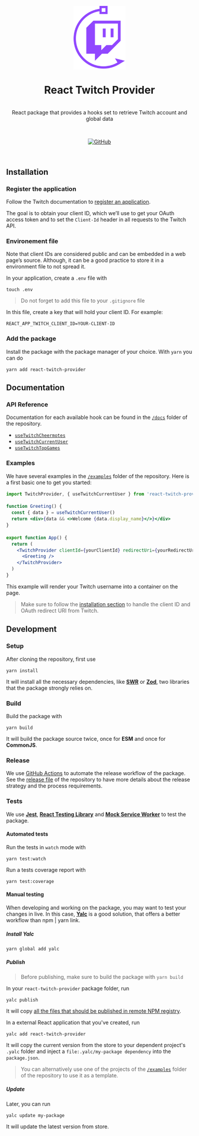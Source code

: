 <p align="center">
  <img src="logo.svg" width="140px" align="center" alt="React Twitch Provider logo" />
  <h1 align="center">React Twitch Provider</h1>
  <p align="center">
    <br/>
    React package that provides a hooks set to retrieve Twitch account and global data
  </p>
</p>

<br/>

<p align="center">
  <a href="https://opensource.org/licenses"><img alt="GitHub" src="https://img.shields.io/github/license/vscav/react-twitch-provider"></a>
</p>

<br />

## Installation

### Register the application

Follow the Twitch documentation to [register an application](https://dev.twitch.tv/docs/authentication/register-app).

The goal is to obtain your client ID, which we’ll use to get your OAuth access token and to set the `Client-Id` header in all requests to the Twitch API.

### Environement file

Note that client IDs are considered public and can be embedded in a web page’s source. Although, it can be a good practice to store it in a environment file to not spread it.

In your application, create a `.env` file with

    touch .env

> Do not forget to add this file to your `.gitignore` file

In this file, create a key that will hold your client ID. For example:

    REACT_APP_TWITCH_CLIENT_ID=YOUR-CLIENT-ID

### Add the package

Install the package with the package manager of your choice. With `yarn` you can do

    yarn add react-twitch-provider

## Documentation

### API Reference

Documentation for each available hook can be found in the [`/docs`](https://github.com/vscav/react-twitch-provider/tree/main/docs) folder of the repository.

- [`useTwitchCheermotes`](https://github.com/vscav/react-twitch-provider/tree/main/docs/use-twitch-cheermotes.md)
- [`useTwitchCurrentUser`](https://github.com/vscav/react-twitch-provider/tree/main/docs/use-twitch-current-user.md)
- [`useTwitchTopGames`](https://github.com/vscav/react-twitch-provider/tree/main/docs/use-twitch-top-games.md)

### Examples

We have several examples in the [`/examples`](https://github.com/vscav/react-twitch-provider/tree/main/examples) folder of the repository. Here is a first basic one to get you started:

```jsx
import TwitchProvider, { useTwitchCurrentUser } from 'react-twitch-provider'

function Greeting() {
  const { data } = useTwitchCurrentUser()
  return <div>{data && <>Welcome {data.display_name}</>}</div>
}

export function App() {
  return (
    <TwitchProvider clientId={yourClientId} redirectUri={yourRedirectUri}>
      <Greeting />
    </TwitchProvider>
  )
}
```

This example will render your Twitch username into a container on the page.

> Make sure to follow the [installation section](#register-the-application) to handle the client ID and OAuth redirect URI from Twitch.

## Development

### Setup

After cloning the repository, first use

    yarn install

It will install all the necessary dependencies, like **<a href="https://swr.vercel.app/" target="_blank">SWR</a>** or **<a href="https://zod.dev/" target="_blank">Zod</a>**, two libraries that the package strongly relies on.

### Build

Build the package with

    yarn build

It will build the package source twice, once for **ESM** and once for **CommonJS**.

### Release

We use [GitHub Actions](https://github.com/features/actions) to automate the release workflow of the package. See the [release file](https://github.com/vscav/react-twitch-provider/tree/main/RELEASE.md) of the repository to have more details about the release strategy and the process requirements.

### Tests

We use **<a href="https://jestjs.io/" target="_blank">Jest</a>**, **<a href="https://testing-library.com/docs/react-testing-library/intro/" target="_blank">React Testing Library</a>** and **<a href="https://mswjs.io/" target="_blank">Mock Service Worker</a>** to test the package.

#### Automated tests

Run the tests in `watch` mode with

    yarn test:watch

Run a tests coverage report with

    yarn test:coverage

#### Manual testing

When developing and working on the package, you may want to test your changes in live. In this case, **<a href="https://github.com/wclr/yalc" target="_blank">Yalc</a>** is a good solution, that offers a better workflow than npm | yarn link.

##### Install Yalc

    yarn global add yalc

##### Publish

> Before publishing, make sure to build the package with `yarn build`

In your `react-twitch-provider` package folder, run

    yalc publish

It will copy [all the files that should be published in remote NPM registry](https://docs.npmjs.com/files/package.json#files).

In a external React application that you've created, run

    yalc add react-twitch-provider

It will copy the current version from the store to your dependent project's `.yalc` folder and inject a `file:.yalc/my-package dependency` into the `package.json`.

> You can alternatively use one of the projects of the [`/examples`](https://github.com/vscav/react-twitch-provider/tree/main/examples) folder of the repository to use it as a template.

##### Update

Later, you can run

    yalc update my-package

It will update the latest version from store.
